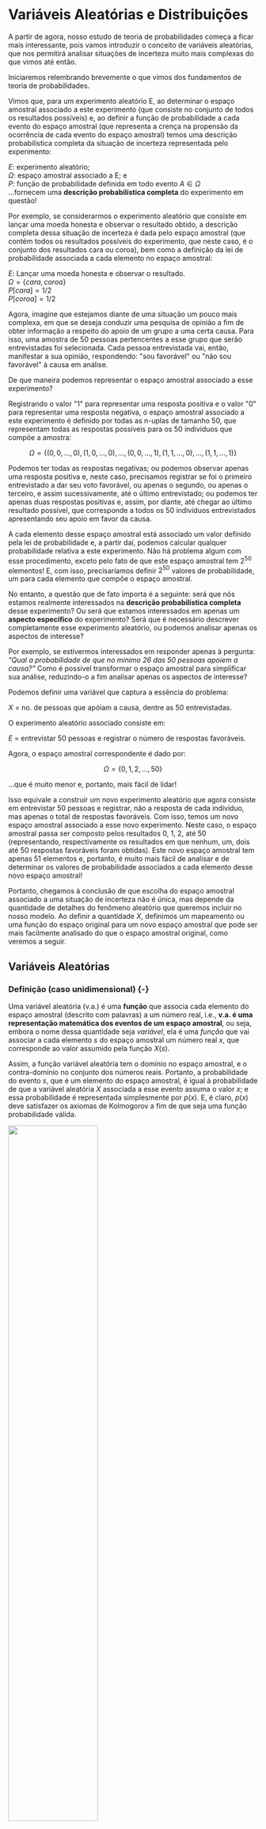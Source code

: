 # Variáveis Aleatórias e Distribuições


A partir de agora, nosso estudo de teoria de probabilidades começa a ficar mais interessante, pois  vamos introduzir o conceito de variáveis aleatórias, que nos permitirá analisar situações de incerteza muito mais complexas do que vimos até então.

Iniciaremos relembrando brevemente o que vimos dos fundamentos de teoria de probabilidades.

Vimos que, para um experimento aleatório E, ao determinar o espaço amostral associado a este experimento (que consiste no conjunto de todos os resultados possíveis) e, ao definir a função de probabilidade a cada evento do espaço amostral (que representa a crença na propensão da ocorrência de cada evento do espaço amostral) temos uma descrição probabilística completa da situação de incerteza representada pelo experimento:

$E$: experimento aleatório;  
$\Omega$: espaço amostral associado a E; e   
$P$: função de probabilidade definida em todo evento $A \in \Omega$   
...fornecem uma **descrição probabilística completa** do experimento em questão!

Por exemplo, se considerarmos o experimento aleatório que consiste em lançar uma moeda honesta e observar o resultado obtido, a descrição completa dessa situação de incerteza é dada pelo espaço amostral (que contém todos os resultados possíveis do experimento, que neste caso, é o conjunto dos resultados cara ou coroa), bem como a definição da lei de probabilidade associada a cada elemento no espaço amostral:

$E$: Lançar uma moeda honesta e observar o resultado.  
$\Omega = \{cara, coroa\}$  
$P[cara] = 1/2$  
$P[coroa] = 1/2$  

Agora, imagine que estejamos diante de uma situação um pouco mais complexa, em que se deseja conduzir uma pesquisa de opinião a fim de obter informação a respeito do apoio de um grupo a uma certa causa. Para isso, uma amostra de 50 pessoas pertencentes a esse grupo que serão entrevistadas foi selecionada. Cada pessoa entrevistada vai, então, manifestar a sua opinião, respondendo: "sou favorável" ou "não sou favorável" à causa em análise.

De que maneira podemos representar o espaço amostral associado a esse experimento?

Registrando o valor "1" para representar uma resposta positiva e o valor "0" para representar uma resposta negativa, o espaço amostral associado a este experimento é definido por todas as n-uplas de tamanho 50, que representam todas as respostas possíveis para os 50 indivíduos que compõe a amostra:

$$\Omega = \{ (0, 0, \ldots, 0), (1, 0, \ldots, 0), \ldots, (0, 0, \ldots, 1), (1, 1, \ldots, 0), \ldots, (1, 1, \ldots, 1)\}$$

Podemos ter todas as respostas negativas; ou podemos observar apenas uma resposta positiva e, neste caso, precisamos registrar se foi o primeiro entrevistado a dar seu voto favorável, ou apenas o segundo, ou apenas o terceiro, e assim sucessivamente, até o último entrevistado; ou podemos ter apenas duas respostas positivas e, assim, por diante, até chegar ao último resultado possível, que corresponde a todos os 50 indivíduos entrevistados apresentando seu apoio em favor da causa.  

A cada elemento desse espaço amostral está associado um valor definido pela lei de probabilidade e, a partir daí, podemos calcular qualquer probabilidade relativa a este experimento. Não há problema algum com esse procedimento, exceto pelo fato de que este espaço amostral tem $2^{50}$ elementos! E, com isso, precisaríamos definir $2^{50}$ valores de probabilidade, um para cada elemento que compõe o espaço amostral.

No entanto, a questão que de fato importa é a seguinte: será que nós estamos realmente interessados na **descrição probabilística completa** desse experimento? Ou será que estamos interessados em apenas um **aspecto específico** do experimento? Será que é necessário descrever completamente esse experimento aleatório, ou podemos analisar apenas os aspectos de interesse?

Por exemplo, se estivermos interessados em responder apenas à pergunta: *"Qual a probabilidade de que no mínimo 26 das 50 pessoas apoiem a causa?"*  Como é possível transformar o espaço amostral para simplificar sua análise, reduzindo-o a fim analisar apenas os aspectos de interesse?

Podemos definir uma variável que captura a essência do problema:

$X$ = no. de pessoas que apóiam a causa, dentre as 50 entrevistadas.

O experimento aleatório associado consiste em:

$E$ = entrevistar 50 pessoas e registrar o número de respostas favoráveis.

Agora, o espaço amostral correspondente é dado por:

$$\Omega = \{0, 1, 2, \ldots, 50\}$$

...que é muito menor e, portanto, mais fácil de lidar!

Isso equivale a construir um novo experimento aleatório que agora consiste em entrevistar 50 pessoas e registrar, não a resposta de cada indivíduo, mas apenas o total de respostas favoráveis. Com isso, temos um novo espaço amostral associado a esse novo experimento. Neste caso, o espaço amostral passa ser composto pelos resultados 0, 1, 2, até 50 (representando, respectivamente os resultados em que nenhum, um, dois até 50 respostas favoráveis foram obtidas). Este novo espaço amostral tem apenas 51 elementos e, portanto, é muito mais fácil de analisar e de determinar os valores de probabilidade associados a cada elemento desse novo espaço amostral!

Portanto, chegamos à conclusão de que escolha do espaço amostral associado a uma situação de incerteza não é única, mas depende da quantidade de detalhes do fenômeno aleatório que queremos incluir no nosso modelo. Ao definir a quantidade $X$, definimos um mapeamento ou uma função do espaço original para um novo espaço amostral que pode ser mais facilmente analisado do que o espaço amostral original, como veremos a seguir.


## Variáveis Aleatórias  


### Definição (caso unidimensional)  {-}


Uma variável aleatória (v.a.) é uma **função** que associa cada elemento do espaço amostral (descrito com palavras) a um número real, i.e., **v.a. é uma representação matemática dos eventos de um espaço amostral**, ou seja, embora o nome dessa quantidade seja *variável*, ela é uma *função* que vai associar a cada elemento $s$ do espaço amostral um número real $x$, que corresponde ao valor assumido pela função $X(s)$. 

Assim, a função variável aleatória tem o domínio no espaço amostral, e o contra-domínio no conjunto dos números reais. Portanto, a probabilidade do evento $s$, que é um elemento do espaço amostral, é igual à probabilidade de que a variável aleatória $X$ associada a esse evento assuma o valor $x$; e essa probabilidade é representada simplesmente por $p(x)$. E, é claro, $p(x)$ deve satisfazer os axiomas de Kolmogorov a fim de que seja uma função probabilidade válida.


<img src="img/va/va.png" width="60%" />


**Notação:**

$X(\cdot): \Omega \rightarrow \Re$ 

onde $s$ é qualquer evento em $\Omega$

Probabilidade do evento $s$:
$\{X(s) = x\} \; \Rightarrow \; P[X(s) = x] = P[X = x] = p(x)$


Aqui há uma observação importante a ser feita: representaremos uma variável aleatória, isto é, a função, por letra maiúscula, $X$; já o valor observado dessa função, que corresponde a uma realização dessa variável aleatória, ou os valores que essa variável aleatória pode assumir, serão representados por letras minúsculas, $x$.


### Tipos de Variáveis Aleatórias {-}


Neste curso, trataremos de variáveis aleatórias quantitativas. E essas variáveis quantitativas podem ser classificadas como sendo discretas ou contínuas.


<img src="img/va/va-tipos.png" width="70%" />


**V.A.'s Discretas**

Uma v.a. $X$ é dita **discreta** quando o espaço amostral associado a ela é enumerável, podendo ser finito ou infinito, isto é, se assumir um número **finito** ou **infinito e enumerável** de varlores reais distintos $x_1, x_2, \ldots, x_n, \ldots$. Este é o caso quando anlisamos um processo aleatório que envolve a contagem do número de certas ocorrências: por exemplo, quando quero monitorar o número de caras em 10 lançamentos de uma moeda honesta, ou quantas vezes tenho que lançar uma bola de basquete até que eu acerte a cesta, ou posso estar interessada no número de pessoas que chegaram a uma agência bancária entre meio dia de 1h da tarde e assim por diante. Ou seja, estou modelando um processo aleatório que envolve contagem.  

**V.A.'s Contínuas**

Uma v.a. $X$ é dita **contínua** quando está associada a um espaço amostral não enumerável, ou seja, temos uma quantidade infinita de elementos e é impossível enumerável-los, ou seja, se assumir um número  **infinito não-enumerável** de varlores reais e a probabilidade de que $X$ assuma um valor em particular é nula. Este é o caso quando estamos diante de uma situação em que o resultado do experimento aleatório é uma medição, por exemplo: o tempo de duração de um atendimento médico, o comprimento de uma peça produzido por um determinado processo industrial, o tempo de vida de um equipamento eletrônico e assim por diante.

Vejamos alguns exemplos de variáveis aleatórias discretas e contínuas:


::: {.example #unnamed-chunk-1}
:::


Componentes eletrônicos fabricados em uma linha de produção são submetidos a inspeção, sendo classificados como defeituosos ou não-defeituosos (só existem essas duas possibilidades). Suponha que a probabilidade de um item defeituoso seja 0,1.

O espaço amostral associado a esse experimento é formado por dois únicos resultados possíveis: o item é classificado como defeituoso ou não-defeituoso; e, portanto, está associado a uma v.a. discreta, pois temos um conjunto de resultados possíveis finito e enumerável:

${\Omega = \{D, N\}}$   (discreto: no. finito de possibilidades)

Podemos definir a variável aleatória $X$ que vai assumir valor zero, se o item é defeituoso; e  valor um, se o item é não defeituoso. 

$${X = \left\{
      \begin{array}{ll}
      0, & \textsf{ se o componente é defeituoso}\\
      1, & \textsf{ se o componente é não-defeituoso}
      \end{array} \right.}$$

Com isso, cria-se uma função (a variável aleatória $X$) que mapeia cada elemento do espaço amostral a um número real.

Podemos representar as probabilidades dos eventos do espaço amostral em termos da variável aleatória definida: a probabilidade de o item ser defeituoso corresponde à probabilidade de que $X$ assuma valor 0 (que vale 0,1);  a probabilidade de o item ser não-defeituoso corresponde à probabilidade de que $X$ assuma valor 1 (que vale 0,9). Podemos também representar graficamente os valores de probabilidade associados aos valores da va. $X$.  

$P[D] = P[X = 0] = 0,1$  
$P[N] = P[X = 1] = 0,9$


::: {.example #unnamed-chunk-2}
:::


Vamos imaginar que estejamos interessados agora em outro aspecto do mesmo experimento aleatório: monitorar o número de itens produzidos até observar o primeiro defeituoso. Isto define a variável aleatória de interesse.

$X$ = no. de itens produzidos até a observação do primeiro defeituoso.

O espaço amostral, nesse caso, é formado pelos seguintes eventos: se o primeiro item produzido for defeituoso, temos o evento 'D' e acabou o experimento; se o primeiro item for não defeituoso e o segundo for defeituoso temos o evento 'ND', e assim, sucessivamente. Pode até ser que não se observe nenhum item defeituoso, indefinidamente... Perceba que este espaço amostral tem um número infinito de elementos. No entanto, podemos enumerá-los. E, como temos um conjunto enumerável de possibilidades a variável aleatória $X$ aqui representada, é uma v.a. discreta.

+ Espaço amostral: ${\Omega = \{D, ND, NND, NNND, \ldots\}}$   
+ ${X(\underbrace{NNN \ldots N}_{i-1}D) = i}$


::: {.example #unnamed-chunk-3}
:::


Seja a v.a. definida pelo tempo de espera (em segundos) para que duas mensagens cheguem a uma caixa de email. Esta é uma medida de tempo e vamos assumir que nosso cronômetro tenha precisão infinita. Então, o espaço amostral é definido por um intervalo, que tem uma quantidade infinita e não enumerável de possibilidades. Portanto, a va. $X$ associada a esse espaço amostral é contínua. 

+ Espaço amostral: ${\Omega = \{ x \in \Re: x \geq0\}}$ (contínuo)


::: {.example #unnamed-chunk-4}
:::


Sabe-se que uma máquina de envase de suco de laranja preenche os recipientes com um volume entre 0,9L e 1,1L. Seja $X$ a v.a. que registra o volume de suco no recipiente. Novamente, assumiremos que nosso instrumento de medição tem precisão infinita. O espaço amostral é definido por todos os volumes possíveis entre 0,9 e 1,1L. Esse é um espaço amostral com um número infinito e incontável de possbilidades e, portanto, a variável $X$ é uma v.a. contínua.

+ Espaço amostral: ${\Omega = \{ x \in \Re: 0,9 < x < 1,1 \}}$ (contínuo)

Começamos a perceber que essas v.a.'s definidas nos exemplos anteriores passam a transformar um espaço amostral em outro que seja mais conveniente, para os propósitos da investigação de interesse.

Em outras palavras, as v.a.'s servem para reduzir a complexidade do espaço amostral associado a um experimento aleatório, ao proporcionar uma descrição matemática mais sucinta, com menor nível de detalhamento do que a descrição completa do fenômeno aleatório sendo investigado, e que se relaciona mais diretamente com os aspectos de interesse desse experimento.

Ao criar um artifício matemático que simplifica os cálculos de probabilidade, obviamente há um preço a ser pago: precisamos agora **determinar a distribuição de probabilidades** associada à v.a. $X$ que, para uma v.a. discreta, corresponde aos valores de probabilidade associados cada valor que essa v.a. assume. É isso o que veremos a seguir.


## Distribuições de Probabilidade


### Função Distribuição de Probabilidade (fdp): caso discreto {-}


Uma vez definida a variável aleatória $X$, o espaço amostral $\Omega$ perde sua importância;  para descrever toda a informação probabilística a respeito da variável aleatória discreta $X$, basta identificar todos os valores discretos $x_1, x_2, \ldots$, que a variável aleatória $X$ pode assumir e os valores de probabilidade correspondentes. Essa informação está contida na função distribuição de probabilidade de $X$, dada pela função:


\begin{align*}
  f_X(\cdot): \Re \rightarrow [0,1] \quad \text{tq} \quad {f_X(x)} =
  \left\{
  \begin{array}{ll}
    P[X=x_j], & \text{ se } x = x_j, \\
    0, & \text{ se } x \neq x_j
  \end{array} 
  \right.
  \\
  \quad j = 1, 2, \ldots, n, \ldots
\end{align*}  


$f(x)$ tem como domínio o conjunto dos números reais (e isto é uma consequência da definição de variável aleatória que, por sua vez, tem domínio no espaço amostral e contradomínio na reta real). Como os valores da função distribuição de probabilidade, no caso discreto, representam valores de probabilidade, a fdp tem contradomínio no intervalo real de 0 a 1.

A função distribuição de probabilidade vai corresponder ao valor da probabilidade para cada um dos pontos em que a v.a. discreta $X$ está definida; e vale zero, para valores diferentes daqueles que a v.a. $X$ pode assumir (isso significa que a probabilidade de que $X$ assuma um valor não admissível é zero, ou seja, a probabilidade de um resultado impossível vale zero!) 

Sendo assim, a fdp indica como a probabilidade total está distribuída por todos os valores que a v.a. $X$ pode assumir;  os valores de uma v.a. discreta geralmente são chamados de **pontos de massa** e, por este motivo, também é comum que a fdp seja chamada **função massa de probabilidade**.

Precisamos garantir que a fdp seja uma função probabilidade, ou seja, que respeite as condições dadas pelos axiomas de Kolmogorov. Sendo assim, essa função não pode assumir valores negativos; ela vale zero para os pontos em que a v.a. $X$ não está definida; e, finalmente, a soma de todos os valores de probabilidade para os pontos em que ela está definida vale 1:

1. ${f_X(x_j) \geq 0}$ para  ${j = 1, 2, \ldots, n, \ldots}$  
2. ${f_X(x_j) = 0}$ para  ${x \neq x_j; \quad j = 1, 2, \ldots, n, \ldots}$  
3. ${\sum_j f_X(x_j) = 1}$


::: {.example #unnamed-chunk-5 name="Computadores defeituosos"}
:::


Um lote de 8 computadores em uma loja contém 3 defeituosos.
Um cliente seleciona 2 destes computadores ao acaso para comprar.  
Qual a distribuição de probabilidade para o número de computadores defeituosos comprados?


::: {.solution}
:::


Em primeiro lugar, precisamos identificar qual é a v.a. de interesse e quais os valores que essa variável aleatória pode assumir. Às vezes, essa tarefa se torna mais fácil identificando o espaço amostral associado ao experimento aleatório em questão. 

Note que a pergunta já orienta a identificação da variável aleatória envolvida. Então, vamos escolher a v.a. $X$ como sendo o número de computadores defeituosos comprados pelo cliente. Ele comprará 2 computadores e, dentre eles, pode ser que nenhum seja defeituoso, ou apenas um deles seja defeituoso ou os dois computadores comprados sejam defeituosos; isso, por sua vez, define o espaço amostral associado a este experimento. Portanto:

$X$ = no. de computadores defeituosos comprados pelo cliente  
${\Omega = \{0,1,2\}}$  

A fim de determinar a fdp de $X$, devemos calcular os valores das probabilidades para todos os elementos do espaço amostral:


\begin{align*}
 & f_X(0) = P[X=0] = \frac{\binom{3}{0}\binom{5}{2}}{\binom{8}{2}} = \frac{10}{28}\\
 & f_X(1) = P[X=1] = \frac{\binom{3}{1}\binom{5}{1}}{\binom{8}{2}} = \frac{15}{28}\\
 & f_X(2) = P[X=2] = \frac{\binom{3}{2}\binom{5}{0}}{\binom{8}{2}} = \frac{3}{28}
\end{align*}


A probabilidade de que nenhum computador seja defeituoso é a probabilidade de que a v.a. $X$ assuma valor igual a zero. Essa probabilidade pode ser calculada pela definição clássica, como sendo a razão entre o número de resultados favoráveis e o número de resultados possíveis. No denominador de $f_X(0)$ temos um total de 8 computadores, dos quais escolheremos 2. O número de maneiras com que isso pode ser feito é dado pela combinação de 8, 2-a-2. Já no numerador, temos o no de resultados favoráveis: neste caso, nenhum computador defeituoso será selecionado a partir dos 3 defeituosos disponíveis e os dois computadores comprados serão selecionados a partir dos 5 não-defeituosos que existem na loja. Portanto, temos o produto da combinação de 3, 0-a-0 e da combinação de 5, 2-a-2. Isso nos dá uma probabilidade de 10/28.

Um procedimento análogo é realizado para os demais valores assumidos pela v.a. $X$. Para $X=1$, temos um computador selecionado a partir dos 3 defeituosos da loja e um computador selecionado a partir dos 5 não-defeituosos. O denominador é o mesmo, pois o número de resultados possíveis não se altera. A probabilidade de comprar apenas um computador defeituoso vale, então, 15/28. E, no caso de $X = 2$,  os dois computadores comprados são selecionados a partir do total de 3 defeituosos da loja.

Podemos organizar os valores de probabilidade calculados  em uma tabela, a fim de tornar mais explícita a apresentação da distribuição de probabilidade de $X$, ou, ainda, através de um gráfico de frequências.


<img src="img/comp-fdp.png" width="50%" />


<div class="figure">
<img src="img/comp.png" alt="Função distribuição de probabilidade do número de computadores defeituosos comprados." width="60%" />
<p class="caption">(\#fig:ch5-comp)Função distribuição de probabilidade do número de computadores defeituosos comprados.</p>
</div>


### Função Distribuição de Probabilidade (fdp): caso contínuo {-}


Vamos definir agora a função distribuição de probabilidade para variáveis aleatórias contínuas. 
Primeiro, vamos lembrar que variáveis aleatórias contínuas são associadas a processos aleatórios que descrevem algum tipo de medição. Se nós pensarmos bem, todas as medições são, de fato discretas (já que não temos precisão infinita), então, em princípio, tudo pode ser modelado por variáveis aleatórias discretas. O contínuo, na realidade não existe; v.a.’s contínuas são uma abstração matemática que ajudam a simplificar os cálculos. 

Podemos entender v.a.'s contínuas como o resultado de um processo de refinamento (infinito) de v.a.'s discretas. Vejamos, através de um exemplo, o que isso quer dizer:

Suponha que  uma v.a. discreta $X$, associada a um determinado experimento aleatório, cujos detalhes não nos interessam nesse momento, assuma o valor 3,5 com probabilidade $p$. Imagine que os valores assumidos por esta va são o resultado de uma medição e, que conseguimos melhorar nosso processo de medição, de tal forma que agora conseguimos obter o valor de mais uma casa decimal. Isso significa que o valor de  probabilidade $p$ associado ao valor 3,5 terá que ser distribuído entre todos os valores obtidos a partir do refinamento. Então, $p$ deve corresponder à soma das probabilidades de observar os valores entre 3,50 e 3,59. Cada um desses valores vai ocorrer com uma probabilidade, $p_i$:

$${p = P[X = 3,50] + P[X = 3,51] + ... + P[X = 3,59] = \sum_{i=1}^{10} p_i}$$

Se for possível uma nova melhoria no processo de medição, de forma que uma casa decimal adicional seja obtida, teremos para cada $p_i$ um refinamento equivalente, ou seja, o valor de cada probabilidade $p_i$ deverá ser redistribuído. A cada novo refinamento, o valor da probabilidade $p_i$ vai ficando cada vez menor. Se o processo de refinamento continua indefinidamente, cada $p_i$ tende a zero.  

A probabilidade de que $X$ assuma um valor com maior precisão (com mais casas decimais) vai se aproximando de zero e, no entanto, a probabilidade de que os valores possíveis para a v.a. se encontrem um determinado intervalo fixo que vai de $[a,b]$, neste exemplo  $a=3,50$  a $b=3,59$, se estabiliza.

Assim, a definição de função distribuição de probabilidade para o caso contínuo é um pouco diferente daquela que vimos para o caso discreto.

Para uma variável aleatória contínua, a fdp, também chamada de .stand-out[função densidade de probabilidade], é definida como sendo a função que tem domínio no conjunto dos reais (assim como antes, já que o domínio depende da definição da função v.a.), mas o contradomínio não é o intervalo entre 0 e 1; agora,$f$ pode assumir qualquer valor real não negativo.

Seja $X$ uma v.a. contínua. Definimos a fdp de $X$ como sendo a função:

${f_X(\cdot): \Re \rightarrow [0,\infty)}$ tal que, para quaisquer números ${a \leq b}$


\begin{align*}
  P[a \leq X \leq b] =\int_{a}^{b} f_X(u) du
\end{align*}


Veja, também, que agora a fdp para uma v.a. contínua não é definida como um valor de probabilidade. A probabilidade de que $X$ se encontre em uma faixa de valores que vai de $a$ até $b$ é dada pela integral definida de $a$ até $b$ da fdp de $X$.  

As condições para que esta função seja uma função probabilidade também decorrem da definição axiomática de Kolmogorov e consistem em: que a função $f_X(x)$ não assuma valores negativos; a integral de $f_X(x)$ sobre todo o seu domínio deve ser igual a 1; e , finalmente, a probabilidade de que $X$ assuma um valor fixo igual à constante real $C$ é nula (isso significa que, num espaço amostral infinito, a probabilidade de observar **exatamente** um valor real $C$ vale zero):

1. ${f_X(x) \geq 0, \; \forall x \in \Re}$   
2. ${\int_{-\infty}^{\infty} f_X(x) dx= 1}$    
3. ${P[X=c] =0, \; \forall c \in \Re}$  

Como consequência dessa definição, ao calcular a probabilidade de que $X$ se encontre num intervalo real que vai de $a$ até $b$, não faz diferença se as extremidades do intervalo são abertas ou fechadas. Portanto, para quaisquer números $\mathsf{a < b}$:

$${P[a \leq X \leq b] = P[a < X \leq b] = P[a \leq X < b] = P[a < X < b]}$$  
Desta maneira, decorre da definição que a  probabilidade de que $X$ se encontre no intervalo $[a,b]$ é dada pela área sob a curva da fdp de $X$ no intervalo $[a,b]$, como ilustra a figura.


<img src="img/fdp-cont.png" width="60%" />


A fdp para uma v.a. contínua não pode ser entendida como a probabilidade de $X$ assumir um determinado valor.

$$P[a - \epsilon \leq X \leq a+ \epsilon] = \int_{a-\epsilon}^{a+\epsilon} f_X(u) du \stackrel{\epsilon \rightarrow 0}{\approx} 2 \epsilon f_X(a)$$

Para um intervalo de comprimento $2\epsilon$ centrado em $a$, conforme a largura do intervalo diminui (ou seja, fazendo $\epsilon$ tender a zero), o valor de probabilidade também tende a zero. Sendo assim, a fdp de $X$ em $a$ pode ser entendida como uma medida relativa da chance de que $X$ se encontre em uma .stand-out[vizinhança] de $a$ e pode assumir um valor arbitrariamente grande para $X=a$.


<img src="img/fdp-cont-2.png" width="60%" />


::: {.example #unnamed-chunk-7 name="Projétil"}
:::


Queremos construir um modelo probabilístico para o seguinte experimento:
um projétil atinge um disco de raio $r$ de maneira completamente arbitrária (isso significa que qualquer ponto do disco é igualmente provável e o projétil não pode cair fora do disco). Estamos interessados na distância $X$ entre o ponto atingido pelo projétil e o alvo (centro do disco). A fdp de $X$ é dada por:


\begin{align*}
  f_X(x) = 
  \left\{
  \begin{array}{ll}
    \frac{2x}{r^2}, & 0 \leq x \leq r \\
    0, & \text{caso contrário}
  \end{array} 
  \right.
\end{align*}  


1. Verifique que a condição (2) é válida.   
2. Calcule $P[0 < X \leq r/2]$.  


::: {.solution}
:::


1. Condição (2): $\int_{-\infty}^{\infty} f_X(x) dx = 1$

$$\int_{-\infty}^{\infty} f_X(x) dx = \int_{0}^{r} \frac{2x}{r^2} dx = \frac{2}{r^2}\left[\frac{1}{2}x^2\right]_{0}^{r} = \frac{1}{r^2} [r^2 - 0] = 1  \qquad \therefore \qquad \text{OK!}$$

2. Para determinar a probabilidade de que o projétil esteja a uma distância máxima do cento igual à metade do raio do disco, vamos calcular a integral de zero a $r/2$ da fdp de $X$. 

$$P[0 < X \leq r/2] =  \int_{0}^{r/2} \frac{2x}{r^2} dx = \frac{2}{r^2}\left[\frac{x^2}{2}\right]_{0}^{r/2} = \frac{1}{r^2}\left[\frac{r^2}{4} - 0 \right] = \frac{1}{4}$$

Veja que esta probabilidade encontrada independe do raio $r$ do disco!


### Função Distribuição Acumulada (FDA) {-}


É possível representar a distribuição de probabilidade de uma v.a. através de uma medida acumulada, a chamada **função distribuição acumulada**, ou FDA. Diferentemente da fpd, a FDA é **unicamente determinada** para cada v.a. e pode ser utilizada para calcular probabilidades associadas a essa v.a.

A FDA de uma v.a. $X$, representada por ${F_X(\cdot)}$ é a função:

\begin{align*}
  &{} {F_X(\cdot): \Re \rightarrow [0, 1]\qquad \text{tq} \qquad
      F_X(x) = P[X \leq x], \quad -\infty < x < \infty}
\end{align*}

A FDA de uma v.a. $X$  consiste em uma função com domínio no conjunto dos reais, que assume valores no intervalo $[0,1]$, pois representa um valor de probabilidade, independentemente se a v.a. é discreta ou contínua. A FDA é definida como sendo a probabilidade de que a v.a. $X$ assuma um valor menor ou igual a $x$, para qualquer valor de $x$ real. Para que seja FDA, a função  $F_X(x)$ deve satisfazer as seguintes condições:

1. ${F_X(\cdot)}$ é monotônica não-descrescente: $\;{F_X(x_1) < F_X(x_2), \; x_1 < x_2}$

2. ${F_X(-\infty) = \lim_{x \rightarrow -\infty}F_X(x) = 0}$  e ${F_X(+\infty)  = \lim_{x \rightarrow +\infty}F_X(x) = 1}$

3. ${F_X(\cdot)}$ é contínua pela direita: ${F_X(x) = \lim_{0<h \rightarrow 0} F_X(x+h)}$

A FDA precisa ser uma função monotônica não decrescente, de forma que, dados dois números reais $x_1$ estritamente menor que $x_2$, então a função em $x_1$ tem de ser estritamente menor que a função em $x_2$. Como a FDA representa uma probabilidade acumulada, $F_X(-\infty) = 0$ significa que em $-\infty$ nenhum valor de probabilidade foi acumulado (a probabilidade de observar um valor menor ou igual a menos infinito é zero); por outro lado, quando vamos para a outra extremidade da reta real, representada por $\infty$, todo o domínio foi varrido e todos os valores de probabilidade já foram acumulados, portanto $F_X(\infty) = 1$. Além disto, a FDA é uma função contínua pela direita. Toda função que satisfaça essas condições é uma FDA.

Seguem algumas consequências dessas condições:


::: {.theorem #unnamed-chunk-9}
:::


Dado ${x}$ qualquer,
    $${P[X > x] = 1- F_X(x)}$$


::: {.theorem #unnamed-chunk-10}
:::


Dados ${x_1}$ e ${x_2}$ tais que ${x_1 < x_2}$,

$${P[x_1< X \leq x_2] = P[X \leq x_2] - P[X \leq x_1]}$$

Esta situação é ilustrada na figura pela área em vermelho menos a área em azul, que corresponde à área sob a fdp entre $x_1$ e $x_2$.


<img src="img/FDA.png" width="60%" />


+ ${F_X(\cdot)}$ pode ser obtida a partir de ${f_X(\cdot)}$ e vice-versa.

É necessário fazer a distinção entre o caso discreto e o caso contínuo.

**Caso Discreto:**  

i. Dada ${f_X(\cdot)}$,  
   ${F_X(x) = P[X \leq x] = \sum_{x_j <x}f_X(x_j)}$

ii. Dada ${F_X(\cdot)}$,  
    ${f_X(x_j) = F_X(x_j) - \lim_{0<h \rightarrow 0} F_X(x_j - h)}$ 
    
Para o caso discreto, para obter a FDA a partir da fdp, basta somar as probabilidades nos valores que satisfazem a condição desejada. Para obter a fdp a partir da FDA, vamos utilizar a diferença dos valores de FDA em $x_j$ e o valor da FDA em $X$ imediatamente inferior a $x_j$.  

**Caso Contínuo:**

i. Dada ${f_X(\cdot)}$,  
   ${F_X(x) = P[X \leq x] = \int_{-\infty}^{x} f_X(u) du}$

ii. Dada ${F_X(\cdot)}$,  
    ${f_X(x) = \frac{dF_X(x)}{dx}}$

Para o caso contínuo, dada a fdp, a FDA em $x$ é dada pela integral de -infinito e o valor de $x$ desejado. Para obter a fdp a partir da FDA, basta tomar a derivada da FDA com relação a $x$. 

A seguir, são apresentados alguns exemplos de aplicação imediata desses conceitos.


::: {.example #unnamed-chunk-11 name="Computadores defeituosos, continuação"}
:::


a. Determine a FDA para a v.a.  
$X$ = no. de  computadores defeituosos comprados pelo cliente

b. Usando $F_X(x)$, verifique que $f_X(2) = 3/28$


::: {.solution}
:::


a. FDA de $X$:


<img src="img/comp-fda.png" width="60%" />


Resposta: 

\begin{align*}
  {F_X(x)} =
  \begin{cases}
    0,       & \mathsf{x < 0}\\
    10/28,   & \mathsf{0 \leq x < 1}\\
    25/28,   & \mathsf{1 \leq x < 2}\\
    1,       & \mathsf{x \geq 2}\\
  \end{cases}
\end{align*}

b. ${f_X(2) = F_X(2) - F_X(1) = 1 - 25/28 = 3/28 \qquad \therefore}$ OK!


::: {.example #unnamed-chunk-13 name="Projétil, continuação"}
:::


+ Determine a FDA para a v.a.  $X$ = distância do projétil ao alvo

+ Usando ${F_X(x)}$, calcule ${P[r/2 < X \leq r]}$


::: {.solution}
:::


+ FDA de $X$:  
Temos: $\quad f_X(x) = \left\{ \begin{array}{ll} \frac{2x}{r^2}, & 0 < x < r\\ 0, & \textsf{caso contrário} \end{array} \right.$  

Portanto:
$$F_X(x) = P[X\leq x] = \int_{-\infty}^{x} f(u)du =
  \begin{cases}
    0, & \phantom{0 \leq \;} x \leq 0\\ 
    \int_{0}^{x} \frac{2u} {r^2} du  = \frac{2}{r^2} \left[ \frac{u^2}{2} \right]_{0}^{x} = \frac{x^2}{r^2}, & 0 \leq x < r \\
    1, & \phantom{0 \leq \;} x \geq r\\
  \end{cases}$$

+ $P[r/2 < X \leq r] = F_X(r) - F_X(r/2) = \frac{r^2}{r^2} - \frac{r^2}{4r^2} = 1 - \frac{1}{4} = \frac{3}{4}$  

Também independe do raio do disco...


## Valor Esperado e Variância


Até agora vimos que a distribuição de probabilidade de uma v.a. pode ser representada de várias formas: através da fdp; ou de uma medida acumulada, através da FDA; ou ainda graficamente ou através de valores tabelados (de maneira exata, para uma v.a. discreta e aproximadamente, para uma va contínua).

Tanto a função distribuição de probabilidade quanto a função distribuição acumulada são modelos matemáticos construídos com a finalidade de **resumir** ou representar matematicamente fenômenos aleatórios. No entanto, dependendo da complexidade da situação, especificar tais funções de maneira completa pode ser uma empreitada extremamente difícil. Então, novamente, devemos nos perguntar se é realmente necessário construir uma representação completa da situação de incerteza sendo investigada. Pode ser interessante observar, por exemplo, determinadas características dessa distribuição que nos ajudam a formar uma ideia a respeito da incertezas associadas à situação de interesse, sem a necessidade de construir uma descrição completa. 

Neste sentido, precisamos tratar, então, de dois conceitos muito importantes em teoria de probabilidades: **valor esperado** e  **variância**.

Para cada distribuição de probabilidade, no mundo de estatística paramétrica, temos   quantidades chamadas **parâmetros da distribuição**; são os parâmetros que determinam a distribuição de probabilidade e estes parâmetros estão associados aos diferentes **momentos** da distribuição (esse é um conceito que veremos mais adiante).

O valor esperado, por exemplo, corresponde ao primeiro momento da v.a. e está associado à localização do centro da distribuição, indicando quais são os valores típicos da v.a. em questão.
Já a variância está associada ao segundo momento da v.a e nos dá uma medida da dispersão ou do espalhamento dessa v.a.

O fato é que, ainda que não forneçam uma descrição completa, valor esperado e variância resumem características importantes da distribuição, que podem ser muito úteis no processo de tomada de decisão.


### Valor Esperado {-}


Seja $X$ uma v.a. O **valor esperado** de $X$, representado por ${\mu_X}$ ou ${E[X]}$, é definido como:

**Caso Discreto:**  
${E[X] = \sum_x x\cdot f_X(x)}, \quad$ para os pontos ${x}$  em que ${X}$  é definida.

**Caso Contínuo:**    
${E[X] = \int_{-\infty}^\infty x\cdot f_X(x) d(x)}, \quad$ onde ${f_X(x)}$ é a fdp de ${X}$.

É necessário verificar a existência do valor esperado através das condições abaixo, pois há certas distribuições para as quais não existe valor esperado.

**Existência de E[X]:** 
+ caso discreto: ${\sum_x |x|f_X(x) < \infty}$  
+ caso contínuo: ${\int_{-\infty}^{\infty} |x|f_X(x)dx < \infty}$ 

Vejamos, a seguir, alguns exemplos.


::: {.example #unnamed-chunk-15 name="Computadores defeituosos, continuação"}
:::


Vamos retomar o exemplo dos computadores defeituosos. A loja tem um total de 8 computadores, dos quais 3 são defeituosos. Um cliente compra dois dos computadores disponíveis. Qual o número de computadores defeituosos que se espera observar na compra do cliente?

A v.a. de interesse é o número de computadores defeituosos que o cliente acaba comprando. 


::: {.solution}
:::


Temos:  
$X$ = no. de computadores defeituosos comprados pelo cliente.   
A fdp dessa v.a. foi determinada anteriormente, de forma que o valor esperado de $X$ pode ser calculado através da soma ponderada de cada valor que $X$ pode assumir, em que os pesos correspondem às probabilidades de observar cada um dos valores assumidos pela v.a.:

i. Distribuição de probabilidade:  


<img src="img/comp-fdp.png" width="50%" />


ii. Valor esperado:  

\begin{align*}
\mu = {E[X]} &= {\sum_x x \cdot f_X(x)}\\
    &= {0\cdot f_X(0) + 1\cdot f_X(1) + 2\cdot f_X(2)}\\
    &= {0 + \frac{15}{28} + \frac{6}{28} = \frac{21}{28}}\\
    &= \text{0,75}
\end{align*}

Portanto, chegamos a conclusão de que o valor esperado vale 0,75, ou seja, se uma amostra de tamanho 2 for selecionada aleatoriamente inúmeras vezes a partir de um lote contendo 5 computadores perfeitos e 3 defeituosos, espera-se que a amostra contenha, em média, 0,75 computadores defeituosos.

Algumas observações são importantes: pode ser que para uma certa compra, todos os computadores sejam defeituosos; ou, ainda, na situação do extremo oposto, que o comprador tenha tido sorte e que tenha adquirido apenas computadores em perfeito estado, ou seja, em uma certa realização desse experimento aleatório, observaremos um dos valores possíveis para a variável aleatória $X$.No entanto, se esta compra for repetida muitas e muitas vezes, o número de computadores defeituosos dentre os dois adquiridos converge, em média para 0,75. Note que o valor esperado não precisa necessariamente ser igual a um dos valores possíveis para $X$. **O valor esperado corresponde ao valor para o qual converge a média de um número muito grande de observações de uma v.a.**


::: {.example #unnamed-chunk-17 name="Projétil, continuação"}
:::


Aqui, reconsideraremos o exemplo do projétil a fim de determinar a que distância do centro espera-se que o projétil atinja o disco. A v.a. de interesse é $X$, que corresponde à distância ao centro do disco atingida pelo projétil.


::: {.solution}
:::
  

Calculamos a fdp para essa variável aleatória anteriormente. E, como a v.a. é contínua, o valor esperado é obtido integrando em todo o domínio (que, neste caso corresponde aos valores de $x$ que vão de zero a $r$) o produto de $x$ por $f_X(x)$:

i. Distribuição de probabilidade:

${f_X(x) = \frac{2x}{r^2}, \quad 0 < x < r}$

ii. Valor esperado:
\begin{align*}
\mu = {E[X]} &= {\int_{-\infty}^{\infty} x \cdot f_X(x) dx}
    = {\int_{0}^{r} x \frac{2x}{r^2} dx} = {\left.\frac{2}{r^2}\frac{x^3}{3}\right|_{0}^{r}}
    = {\frac{2}{3}r}
\end{align*}

O valor esperado é igual a 2/3 de $r$.


#### Propriedades {-}


O valor esperado tem algumas propriedades: 

+ ${E[c] = c}$, para ${c =}$ constante;  
  Obviamente, o valor esperado de uma constante é a própria constante. A v.a. não é aleatória, portanto, o que esperar da média dessa variável? Que seja igual ao único valor que pode assumir.
  
+ ${\exists \,a = }$ constante t.q. ${P[X\geq a] = 1 \Longrightarrow E[X] \geq a}$  
  ${\exists \,b = }$ constante t.q. ${P[X\leq b] = 1 \Longrightarrow E[X] \leq b}$  
  Se existir uma constante $a$ tal que é certo que $X$ assume apenas valores maiores que essa constante, então o valor esperado da v.a. também precisa ser maior que essa constante $a$. Um resultado análogo é obtido se há certeza de que $X$ assume apenas valores menores que uma certa constante $b$.

+ ${X \sim f_X(x)}$ simétrica em torno de um ponto (a cte. ${\mu}$):
  $${f_X(x) = \varphi(x-\mu) = \varphi(\mu-x) \quad \Longrightarrow \quad E[X] = \mu}$$
  Se a distribuição de $X$ é simétrica em torno de um ponto, dado pela constante $\mu$, o ponto de simetria corresponde ao valor esperado, desde que ele exista, claro.   

Suponha agora que tenhamos uma va. $X$ e sua fdp correspondente. Estamos agora interessados em calcular não o valor esperado de $X$, mas o valor esperado de alguma função $g(X)$. Como devemos proceder? Bem, podemos raciocinar que, sendo $g(X)$ também uma v.a., também tem uma distribuição de probabilidade, que pode ser obtida a partir do conhecimento da distribuição de $X$. De posse da fdp de $g(X)$, bastaria utilizar, então, a definição de valor esperado, para determinar  $E([g(X)]$. Este procedimento está absolutamente correto, mas temos uma maneira mais fácil de calcular o valor esperado de $g(X)$: como a função $g(\cdot)$ assume valor $g(x)$ quando a va. $X$ assume valor $x$, parece intuitivo que o valor esperado de $g(X)$ deve ser uma soma ponderada dos valores possíveis de $g(X)$, em que os pesos correspondem às probabilidades de observar $X=x$. É possível demonstrar que essa conjectura é verdadeira e, portanto, podemos calcular o valor esperado de uma função de uma v.a. como mostrado abaixo.  

+ ${X \sim f_X(x)}$  
  **Caso discreto:** ${E[g(X)] = \sum_x g(x)\cdot f_X(x)}$  
  **Caso contínuo:** ${E[g(X)] = \int_{-\infty}^{\infty} g(x) \cdot f_X(x) dx}$
  
Consequentemente, quando esta função é uma transformação linear, sendo o valor esperado um operador linear, o valor esperado da transformação é igual à transformação aplicada ao valor esperado:  

+ ${g(X) = a X + b, \; a,b}$ constantes ${\Longrightarrow E[g(X)] = aE[X]+b}$

Na versão multidimensional dessa propriedade, se tivermos um conjunto de v.a.'s para as quais existe valor esperado (elas nem precisam ter a mesma distribuição) então o valor esperado de uma função linear dessas va's é igual à mesma função linear aplicada aos valores esperados das va's.

+ ${X_1, \ldots, X_n}\;$ v.a.'s t.q. ${\exists \, E[X_i], i=1, \ldots, n}$, $\quad{\forall \,a_1, \ldots, a_n, b}$ constantes  
  ${\Longrightarrow E[a_1 X_1 + \ldots + a_n X_n + b] = a_1 E[X_1] + \ldots + a_n E[X_n] + b}$  

E, finalmente, o valor esperado da soma de qualquer número de v.a.'s é igual à soma dos valores esperados individuais. 

+ ${X_1, \ldots, X_n}\;$ v.a.'s t.q. ${\exists \, E[X_i], i=1, \ldots, n}$  
  ${\Longrightarrow E[X_1 + X_2 + \ldots + X_n] = E[X_1] + \ldots + E[X_n]}$

Estes são resultados simples e extremamente relevantes, que utilizaremos muitas e muitas vezes.


### O Problema dos Pontos e a Aposta de Pascal {-}


Blaise Pascal (1623-1662) foi o primeiro a descrever como obter o valor esperado de uma aposta.  O chamado "Problema dos Pontos" foi uma das questões propostas pelo Chevalier de Méré a Pascal, que envolvia a partilha justa do prêmio de um jogo de apostas que terminava prematuramente, entre dois jogadores. Em sua troca de correspondências, Pascal e Fermat desenvolveram três argumentos para chegar à solução matemática deste problema. Em sua carta de 29 de julho de 1654 a Pierre de Fermat, Pascal desenvolveu a ideia de igualar o valor do jogo à sua **"esperança matemática"**, que poderia ser calculada a partir do produto da probabilidade de vencer pelo valor da aposta. Assim, o prêmio deveria ser dividido de acordo com a expectativa de vitória de cada jogador no momento em que o jogo foi interrompido. Com isso, Pascal inventou o conceito de "Valor Esperado" como conhecemos hoje. Posteriormente, Jakob Bernoulli I denominou o valor esperado de o "princípio fundamental da arte" em seu trabalho *Ars Conjectandi* (1713).

Posteriormente, Pascal utilizou seu conceito de esperança matemática no raciocínio que ficou conhecido como a "Aposta de Pascal" e que, provavelmente é o primeiro problema moderno de análise de decisão. Em sua aposta, Pascal argumenta que a expectativa de ganho (felicidade eterna) é maior supondo a existência de Deus, do que pela sua negação. Seu argumento é muito simples; segundo ele: se Deus existe e a pessoa decide apostar que não existe e vive uma vida pautada por más ações, o preço do erro de decisão é enorme (basicamente a condenação por toda a eternidade). Por outro lado, se Deus não existe e a pessoa acredita que sim, não há grandes consequências associadas a esta decisão errada. Sendo assim, Pascal conclui que, na ausência de informação adicional, é vantajoso acreditar na existência de Deus. Em vez de tentar provar a existência de Deus, ele argumenta que uma pessoa racional deveria pautar sua vida e suas ações com sobriedade e correção, mesmo que a verdade a respeito da existência de Deus não pudesse ser conhecida de fato.

É interessante que esse raciocínio continua relevante e, talvez seja até mais útil para tomar decisões do dia-a-dia, ou questões científicas, do que aquela originalmente proposta por Pascal. Este é o caso, por exemplo, quando analisamos o debate sobre aquecimento global e mudanças climáticas. Assim como Pascal, não conseguimos ainda provas definitivas e irrefutáveis de que a ação humana é responsável pelo aquecimento global e as mudanças climáticas. Mas, assim como Pascal argumenta em sua aposta, é vantajoso acreditar que este é o caso. O argumento é tão simples quanto aquele apresentado por Pascal: se a atividade humana provoca mudanças climáticas e as pessoas decidem apostar que não, as consequências do erro de decisão são nefastas (incluindo aumento no nível dos mares e oceanos, secas, fome, conflitos e, possivelmente a extinção de nossa espécie); por outro lado, se a atividade humana não tem a ver com o processo de aquecimento global e mudanças climáticas, então o erro de decisão, que implica em levar uma vida mais sustentável, não tem um custo tão elevado. Sendo assim, sem nenhuma informação adicional, concluímos, da mesma forma que Pascal, que é racional apostar que a atividade humana está relacionada ao aquecimento global.


### Variância {-}


Enquanto o valor esperado nos dá uma medida do centro da distribuição, ou seja o valor em torno do qual os valores da v.a .se distribuem, ele nada nos informa a respeito de**como** esses valores se distribuem em torno do centro.

Uma maneira de medir a variabilidade de uma v.a. é considerando o quanto ela se afasta de sua média. A variância mede, então, o espalhamento médio quadrático das dos valores que a v.a. pode assumir, em tono do centro da distribuição, conforme definido abaixo.

Seja $X$ uma v.a. com média ${\mu_X = E[X]}$. A **variância** de $X$, representada por ${\sigma_X^2}$ ou ${Var[X]}$, é definida como:

**Caso Discreto:**  
${Var[X] = E[(X-\mu_x)^2] = \sum_x (x-\mu_x)^2 \cdot f_X(x)}$,  para os pontos em que $X$  é definida.

**Caso Contínuo:**   
${Var[X] = E[(X-\mu_x)^2] = \int_{-\infty}^{\infty} (x-\mu_x)^2 \cdot f_X(x)}$,  onde $f_X(x)$  é a fdp de $X$.


#### Propriedades {-}


+ ${Var[X] \geq 0}$  
  A variância corresponde à esperança de uma função quadrática, portanto não pode assumir valores negativos.

+ ${Var[X] = 0 \iff \exists \, c=}$ constante, t.q. ${P[X=c]=1}$  
  Se a variância é nula, isso implica que a variável em questão não é aleatória, assumindo apenas um valor constante $c$ e vice-versa.

+ ${Var[X] = E[X^2] -\big(E[X]\big)^2 = E[X^2] - \mu_x^2}$, se ${\exists \, E[X^2]}$  
  A variância da v.a. $X$ é igual ao valor esperado de $X^2$ menos o quadrado do valor esperado de $X$. Esta é uma maneira alternativa e, na prática, mais fácil de calcular a variância de uma v.a.
  
Uma identidade útil a respeito de variâncias é a seguinte:

+ ${Y = aX+b}$, $\mathsf{a,b}$ constantes ${\Longrightarrow Var[Y] = a^2 Var[X]}$

Para a variância de uma função $g(\cdot)$ de $X$, basta utilizar a definição de valor esperado aplicada ao quadrado da diferença entre $g(X)$ e o valor esperado de $g(X)$, $\mu_{g(X)}$:

+ ${X \sim f_X(x) \quad \Longrightarrow \quad Var[g(X)] = E\{[g(X) - \mu_{g(x)}]^2\}}$:

  **Caso discreto:** ${Var[g(X)] = \sum_x [g(X) - \mu_{g(x)}]^2 \cdot f_X(x)}$

  **Caso contínuo:** ${Var [g(X)] = \int_{-\infty}^{\infty} [g(X) - \mu_{g(x)}]^2 \cdot f_X(x) dx}$  
  
  
### Desvio-padrão {-}


O desvio-padrão é uma outra medida do espalhamento de uma v.a., definido como:

$${\sigma_x = +\sqrt{Var[X]}}$$


Desta maneira, o desvio-padrão é dado nas mesmas unidades da v.a., o que torna seu uso em muitas aplicações preferível à variância.


#### Padronização{-}


A padronização é uma transformação de escala e localização. A variável aleatória é centralizada com relação à sua média, e re-escalada de forma a tornar seu valor esperado nulo e variância unitária:

Se $X$ é uma v.a. com ${E[X] = \mu_x}$ e ${Var[X] = \sigma^2_x}$, então  
$${Y = \frac{X - \mu_x}{\sigma_x}}$$
é uma v.a. **padronizada**, i.e., ${E[Y] = 0}$ e ${Var[Y] = 1}$.


## Momentos


Além das medidas de localização e dispersão apresentadas anteriormente, existem outras medidas que descrevem diferentes características de uma distribuição.

Os vários momentos de uma variável aleatória representam uma classe importante de esperanças que podem ser utilizadas para descrever completamente uma distribuição de probabilidade. Isso é o que veremos a seguir.

Para qualquer variável aleatória $X$ e qualquer número inteiro positivo $k$, o valor esperado de $X^k$ é chamado **momento de ordem k** de $X$.  

O momento de ordem ${k \in \mathcal{Z}_+}$ de $X$ existe se, e somente se, 
$${E[|X|^k] < \infty}$$

e, neste caso, é dado por:

$${\mu_k^\prime = E[X^k]}$$

Em particular, o momento de primeira ordem da variável aleatória X corresponde à sua média.

O momento central de ordem k, corresponde ao momento de ordem $k$ da v.a. tomado com relação a sua média. Assim, de acordo com essa terminologia, a variância da variável aleatória $X$ corresponde ao seu segundo momento central.

O momento .stand-out[central] de ordem k de $X$ é dado por:

$${\mu_k^{} = E[(X - \mu)^k]}$$

Já vimos dois momentos importantes: a média (que corresponde ao primeiro momento de uma variável aleatória e descreve a localização do centro de sua distribuição) e a variância (que corresponde ao segundo momento central e descreve o espalhamento ou dispersão dos valores assumidos pela variável aleatória em torno de seu centro). 

No século XIX, era uma prática comum entre os estatísticos tratar qualquer distribuição de frequência como sendo normal ou Gaussiana, isto é, tendo forma de sino: histogramas multimodais (aqueles com múltiplos picos) eram ajustados com misturas de gaussianas, assimetrias eram removidas através de transformações que garantissem a normalidade da distribuição e simetria era vista como uma evidência irrefutável da normalidade da população.

Foi neste contexto que Karl Pearson propôs (1894) um sistema de curvas (de distribuições) com diversas formas possíveis, de forma a permitir uma representação mais acurada dos dados observados, utilizando para isso momentos de ordem mais elevada. Esse sistema de curvas era completamente determinado por quantidades associadas ao terceiro e quarto momentos centrais de uma variável aleatória.


### Assimetria (*skewness*) e Excesso (*kurtosis*) {-}


Os momentos centrais de 3a. e 4a. ordem estão associados aos conceitos de assimetria e excesso.


<div class="figure">
<img src="img/skewness-kurtosis.jpg" alt="Assimetria e Excesso. [Fonte](https://dataanalyticsedge.com/2017/06/16/descriptive-statistics-in-r/)" width="100%" />
<p class="caption">(\#fig:ch5-skewness-kurtosis)Assimetria e Excesso. [Fonte](https://dataanalyticsedge.com/2017/06/16/descriptive-statistics-in-r/)</p>
</div>


O termo "skewness" se refere à falta de simetria de uma distribuição. As medidas de assimetria indicam a diferença da distribuição das observações, se comparadas à distribuição normal (que tem forma de sino e é simétrica). Em uma distribuição simétrica, os valores de média, mediana e moda são idênticos. 

Para distribuições com assimetria negativa, o valor da moda é maior que a média e a mediana se encontra entre a média e a moda; a distribuição apresenta cauda inferior (à esquerda) longa, de forma que a média é deslocada para baixo. Por outro lado, para distribuições com assimetria positiva, a média é maior que moda e a mediana se encontra entre a moda e a média. Distribuições com assimetria positiva admitem valores muito maiores que a maior parte das observações, de forma que a cauda à direita é mais longa e a média é deslocada para cima.  

Distribuições assimétricas surgem em diversas situações como, por exemplo, quando a variável aleatória de interesse é renda, preço de imóveis, duração ou vida de um produto, idade no instante da aposentadoria entre outras.

Enquanto "skewness" mede a assimetria de uma distribuição, "kurtosis" ou curtose é uma propriedade de distribuições simétricas e se refere ao nível de achatamento da distribuição, com relação à distribuição normal.

Distribuições mais espalhadas e achatadas que a distribuição normal são chamadas platicúrticas e apresentam valores negativos de curtose; distribuições mais concentradas em torno da média, isto é, que apresentam um pico mais elevado, são chamadas leptocúrticas e apresentam valor de curtose elevado. A distribuição normal, utilizada como referência, é chamada mesocúrtica. Valores elevados para a curtose podem estar associados à presença de observações extremas (*outliers*).


## Desigualdades de Markov e Chebyshev


Até agora, vimos que, a fim de calcular probabilidades, precisamos conhecer a distribuição de probabilidade associada a uma determinada variável aleatória. Entretanto, é comum nos depararmos com a situação em que não conseguimos determinar a distribuição de probabilidade, mas o valor esperado e/ou a variância da variável aleatória são conhecidos. Nesses casos, embora não sejamos capazes de calcular de maneira exata, ainda é possível estabelecer limites para certas probabilidades.

Por exemplo, nossa intuição nos diz que deve ser raro observar uma v.a. se desviar demasiadamente de seu valor esperado, ou seja, não esperamos observar outliers com muita frequência. Mas qual a probabilidade de observar um valor atípico de uma variável aleatória? Ou seja, qual a probabilidade de que ela assuma um valor maior que uma certa quantidade?

Veremos a seguir como dois resultados simples e universais, conhecidos como desigualdades de Markov e Chebyshev fornecem argumentos matemáticos sólidos para confirmar tais conjecturas e responder a perguntas como essas, quando aplicados a amostras aleatórias.


### Desigualdade de Markov {-}


Sejam:
O espaço de probabilidades ${(\Omega, \mathcal{A}, P)}$  
A variável aleatória ${X: \Omega \rightarrow \Re}$  
A função real ${g(\cdot): \Re \rightarrow \Re_{+}}$  

Então:
$${P[g(X) \geq k] \leq \frac{E[g(X)]}{k};  \quad \forall k>0}$$

A desigualdade de Markov, que é mais comumente enunciada na forma do corolário abaixo.


::: {.corollary #unnamed-chunk-19}
:::


Dada a v.a. $X$, para ${g(X) = X: \qquad P[X \geq k] \leq \frac{E[X]}{k};  \quad \forall k>0}$

Sendo assim, a desigualdade de Markov nos dá um limite superior para a probabilidade de uma variável aleatória não negativa ser maior ou igual a uma constante positiva $k$. Note que este limite superior é .stand-out[universalmente] válido, ou seja, independe da distribuição de $X$.

Estamos especialmente interessados em valores elevados de $k$. Quando $k$ é menor ou igual ao valor esperado de $X$, a desigualdade não nos dá nenhuma informação, pois sabemos de antemão que essa probabilidade deve ser menor ou igual a 1.

Utilizando a desigualdade de Markov, podemos verificar resultados interessantes: por exemplo, para qualquer variável aleatória não-negativa $X$, cuja média vale 1, o maior valor possível para a probabilidade de que $X$ seja maior ou igual a 100, é 0,01.

Uma consequência da desigualdade de Markov é a desigualdade de Chebyshev, que veremos a seguir. Essa desigualdade recebe o nome do matemático russo Pafnuty Chebyshev, que a enunciou pela primeira vez (sem demonstrá-la) em 1874. Dez anos depois, um aluno de Chebyshev, Andrey Markov, demonstrou a desigualdade em sua tese de Doutorado.


### Desigualdade de Chebyshev {-}


Vamos considerar que valem as condições da desigualdade de Markov, mas que, além do valor esperado da variável aleatória, também conhecemos sua variância e ambos $\mu$ e $\sigma^2$ são finitos:

\begin{align*}
{g(X) = (X - \mu)^2}, \quad &\text{onde} \quad {\mu = E[X] < \infty}\\
{k = \theta^2 \sigma^2},\quad &\text{onde} \quad {\sigma^2 = Var[X] < \infty}
\end{align*}

Então, da desigualdade de Markov: 

$${P[|X-\mu|\geq \theta\sigma] \leq \frac{1}{\theta^2}; \quad \forall \theta>0}$$ 
consequentemente: ${P[\mu - \theta\sigma < X < \mu + \theta\sigma] \geq 1 - \frac{1}{\theta^2}}$ 

Para $\theta = 1: \;$ o resultado é óbvio.    
Para $\theta = 2: \; P[\mu - 2\sigma < X < \mu + 2\sigma] \geq 75\%$       
Para $\theta = 3: \; P[\mu - 3\sigma < X < \mu + 3\sigma] \geq 89\%$  

A desigualdade de Chebyshev nos diz que a probabilidade de que $X$ se afaste de sua média pelo menos uma quantidade de $\theta$ desvios-padrão é menor que $1/\theta^2$. Em outras palavras, a probabilidade de que $X$ esteja a uma distância de sua média menor que $\theta$ desvios é de pelo menos $1 - 1/\theta^2$.


Assim, a desigualdade de Chebyshev nos diz, em particular, que para qualquer conjunto de dados, independentemente da distribuição de probabilidade associada à v.a. em análise, pelo menos 75% das observações se encontram a uma distância máxima de dois desvios de sua média; e pelo menos 89% de todas as observações se encontram a uma distância máxima de três desvios de sua média.


::: {.example #unnamed-chunk-20}
:::


Suponha que, em média, a demanda diária por um certo item seja de 28 unidades, com variância 16. Quantos itens devem ser disponibilizados diariamente para atender à demanda diária em pelo menos 90% das vezes?


::: {.solution}
:::


Seja a v.a. $X$ = demanda diária, tal que ${\mu = E[X] = 28}$ e ${\sigma^2 = Var[X] = 16}$. Queremos $k$ tal que ${P[X \leq k] \geq 0.90}$, que equivale a ${P[X \geq k] \leq 0.10}$.

**Utilizando a Desigualdade de Markov**

\begin{align*}
{P[X \geq k] \leq \frac{E[X]}{k} = \frac{28}{k} = 0.1 \quad \therefore k = 280 \quad \Rightarrow P[X \geq 280] \leq 0.1}
\end{align*}

Aplicando a desigualdade de Markov, chegamos à conclusão de que são necessários 280 itens a fim de que a demanda seja satisfeita em pelo menos 90% das vezes. Note que esse é um limite bastante conservador. Ora, a demanda média diária é de 28 itens e a desigualdade nos pede para disponibilizar uma quantidade 10 vezes maior de itens. No entanto, ela se baseia em muito pouca informação: utilizamos apenas a demanda média, sem nenhuma informação a respeito da variabilidade ou da distribuição dessa variável aleatória.

Já a desigualdade de Chebyshev utiliza a informação da média e da variância. Vejamos, então, como essa informação adicional contribui para uma melhor estimativa da quantidade de itens necessários diariamente.

**Utilizando a Desigualdade de Chebyshev**

\begin{align*}
{P[|X -28|\geq m] \leq \frac{Var[X]}{m^2} = \frac{16}{m^2} = 0.1 \quad \therefore m = 4\sqrt{10} \approx 13}\\
{\Rightarrow |X -28| \geq 13 \quad \Rightarrow X \geq 41}.
\end{align*}

Pela desigualdade de Chebyshev, chegamos à conclusão de que é necessário disponibilizar pelo menos 41 itens diariamente a fim de atender à demanda em pelo menos 90% das vezes.
 
Note agora que a quantidade de itens necessários é consideravelmente menor que aquela obtida através da desigualdade de Markov. Essa quantidade de 41 itens é suficiente para satisfazer a probabilidade desejada de 90%, independentemente da distribuição da variável aleatória. Se informação adicional a respeito da distribuição puder ser obtida, é de se esperar chegar à conclusão de que um número ainda menor de itens seja suficiente para atender à demanda nas condições consideradas.


#### Resumo {-}


Em síntese, as desigualdades de Markov e Chebyshev nos permitem fazer afirmações probabilísticas quando temos muito pouca informação a respeito de uma variável aleatória. Com essas desigualdades, podemos calcular limites para probabilidades quando apenas a média, ou apenas média e variância de uma variável aleatória são conhecidas. É claro que se fosse possível determinar a distribuição de probabilidades, poderíamos calcular as probabilidades exatas e não seria necessário recorrer a esses limites.

É interessante ressaltar que esses resultados são absolutamente gerais; isso significa que valem para qualquer variável aleatória sob mínimas condições de média e variância conhecidas. E, portanto, valem para qualquer .stand-out[população] (já que v.a.'s nada mais são do que formas de representar o comportamento aleatório de uma população).

**Desigualdade de Markov:** Permite estabelecer um limite para a probabilidade de a variável aleatória $X$ (ou uma função de $X$ ) ser maior que um certo valor.

**Desigualdade de Chebyshev:** Permite estabelecer um limite para a probabilidade de a variável aleatória $X$ se encontrar a uma certa distância máxima de sua média.
